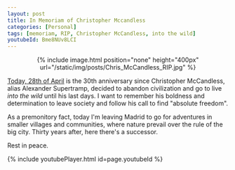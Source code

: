 ```yaml
---
layout: post
title: In Memoriam of Christopher Mccandless
categories: [Personal]
tags: [memoriam, RIP, Christopher McCandless, into the wild]
youtubeId: Bme8NUv8LCI
---
```


<center>
{% include image.html position="none" height="400px" url="/static/img/posts/Chris_McCandless_RIP.jpg" %}
</center>

[Today, 28th of April](https://en.wikipedia.org/wiki/Chris_McCandless#Alaska) is the 30th anniversary since Christopher McCandless, alias Alexander Supertramp, decided to abandon civilization and go to live _into the wild_ until his last days. I want to remember his boldness and determination to leave society and follow his call to find "absolute freedom".

As a premonitory fact, today I'm leaving Madrid to go for adventures in smaller villages and communities, where nature prevail over the rule of the big city. Thirty years after, here there's a successor.

Rest in peace.


{% include youtubePlayer.html id=page.youtubeId %}

